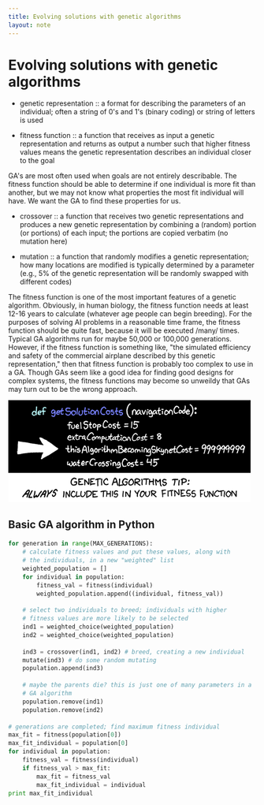 ```yaml
---
title: Evolving solutions with genetic algorithms
layout: note
---
```


# Evolving solutions with genetic algorithms

  - genetic representation :: a format for describing the parameters
       of an individual; often a string of 0's and 1's (binary coding)
       or string of letters is used

  - fitness function :: a function that receives as input a genetic
       representation and returns as output a number such that higher
       fitness values means the genetic representation describes an
       individual closer to the goal

GA's are most often used when goals are not entirely describable. The
fitness function should be able to determine if one individual is more
fit than another, but we may not know what properties the most fit
individual will have. We want the GA to find these properties for us.

  - crossover :: a function that receives two genetic representations
                 and produces a new genetic representation by
                 combining a (random) portion (or portions) of each
                 input; the portions are copied verbatim (no mutation
                 here)

  - mutation :: a function that randomly modifies a genetic
                representation; how many locations are modified is
                typically determined by a parameter (e.g., 5% of the
                genetic representation will be randomly swapped with
                different codes)

The fitness function is one of the most important features of a
genetic algorithm. Obviously, in human biology, the fitness function
needs at least 12-16 years to calculate (whatever age people can begin
breeding). For the purposes of solving AI problems in a reasonable
time frame, the fitness function should be quite fast, because it will
be executed /many/ times. Typical GA algorithms run for maybe 50,000
or 100,000 generations. However, if the fitness function is something
like, "the simulated efficiency and safety of the commercial airplane
described by this genetic representation," then that fitness function
is probably too complex to use in a GA. Though GAs seem like a good
idea for finding good designs for complex systems, the fitness
functions may become so unweildy that GAs may turn out to be the wrong
approach.

![xkcd 534: "Just make sure you don't have it maximize instead of minimize.](/images/xkcd-genetic_algorithms.png "xkcd 534: 'Just make sure you don't have it maximize instead of minimize.'")

## Basic GA algorithm in Python

~~~ python
for generation in range(MAX_GENERATIONS):
    # calculate fitness values and put these values, along with
    # the individuals, in a new "weighted" list
    weighted_population = []
    for individual in population:
        fitness_val = fitness(individual)
        weighted_population.append((individual, fitness_val))

    # select two individuals to breed; individuals with higher
    # fitness values are more likely to be selected
    ind1 = weighted_choice(weighted_population)
    ind2 = weighted_choice(weighted_population)

    ind3 = crossover(ind1, ind2) # breed, creating a new individual
    mutate(ind3) # do some random mutating
    population.append(ind3)

    # maybe the parents die? this is just one of many parameters in a
    # GA algorithm
    population.remove(ind1)
    population.remove(ind2)

# generations are completed; find maximum fitness individual
max_fit = fitness(population[0])
max_fit_individual = population[0]
for individual in population:
    fitness_val = fitness(individual)
    if fitness_val > max_fit:
        max_fit = fitness_val
        max_fit_individual = individual
print max_fit_individual
~~~

